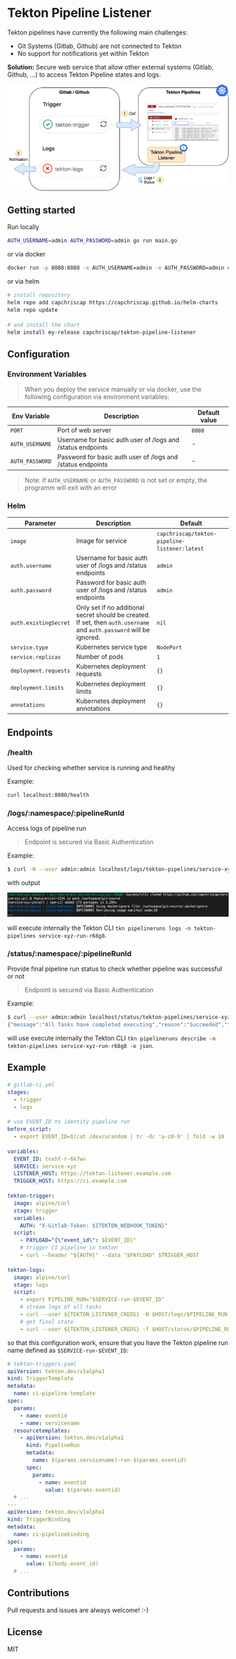 # Tekton Pipeline Listener

Tekton pipelines have currently the following main challenges:

- Git Systems (Gitlab, Github) are not connected to Tekton
- No support for notifications yet within Tekton

**Solution:** Secure web service that allow other external systems (Gitlab, Github, ...) to access Tekton Pipeline states and logs.

![Gitlab Tekton Pipeline](https://raw.githubusercontent.com/CapChrisCap/tekton-pipeline-listener/master/docs/tekton-pipeline-listener-architecture.png)

## Getting started

Run locally

```bash
AUTH_USERNAME=admin AUTH_PASSWORD=admin go run main.go
```

or via docker

```bash
docker run -p 8080:8080 -e AUTH_USERNAME=admin -e AUTH_PASSWORD=admin capchriscap/tekton-pipeline-listener
```

or via helm

```bash
# install repository
helm repo add capchriscap https://capchriscap.github.io/helm-charts
helm repo update

# and install the chart
helm install my-release capchriscap/tekton-pipeline-listener
```

## Configuration

### Environment Variables

> When you deploy the service manually or via docker, use the following configuration via environment variables:

| Env Variable    | Description                                                 | Default value      |
| --------------- | ----------------------------------------------------------- | ------------------ |
| `PORT`          | Port of web server                                          | `8080`             |
| `AUTH_USERNAME` | Username for basic auth user of /logs and /status endpoints | -                  |
| `AUTH_PASSWORD` | Password for basic auth user of /logs and /status endpoints | -                  |

> Note: if `AUTH_USERNAME` or `AUTH_PASSWORD` is not set or empty, the programm will exit with an error

### Helm

| Parameter              | Description                                                                                                           | Default                                       |
| ---------------------- | --------------------------------------------------------------------------------------------------------------------- | --------------------------------------------- |
| `image`                | Image for service                                                                                                     | `capchriscap/tekton-pipeline-listener:latest` |
| `auth.username`        | Username for basic auth user of /logs and /status endpoints                                                           | `admin`                                       |
| `auth.password`        | Password for basic auth user of /logs and /status endpoints                                                           | `admin`                                       |
| `auth.existingSecret` | Only set if no additional secret should be created. If set, then `auth.username` and `auth.password` will be ignored. | `nil`                                         |
| `service.type`         | Kubernetes service type                                                                                               | `NodePort`                                    |
| `service.replicas`     | Number of pods                                                                                                        | `1`                                           |
| `deployment.requests`  | Kubernetes deployment requests                                                                                        | `{}`                                          |
| `deployment.limits`    | Kubernetes deployment limits                                                                                          | `{}`                                          |
| `annotations`          | Kubernetes deployment annotations                                                                                     | `{}`                                          |

## Endpoints

### /health

Used for checking whether service is running and healthy

Example:

```bash
curl localhost:8080/health
```

### /logs/:namespace/:pipelineRunId

Access logs of pipeline run

> Endpoint is secured via Basic Authentication

Example:

```bash
$ curl -N --user admin:admin localhost/logs/tekton-pipelines/service-xyz-run-r68g8
```

with output

![Tekton Logs](https://raw.githubusercontent.com/CapChrisCap/tekton-pipeline-listener/master/docs/api-logs-output.png)

will execute internally the Tekton CLI `tkn pipelineruns logs -n tekton-pipelines service-xyz-run-r68g8`.

### /status/:namespace/:pipelineRunId

Provide final pipeline run status to check whether pipeline was successful or not

> Endpoint is secured via Basic Authentication

Example:

```bash
$ curl --user admin:admin localhost/status/tekton-pipelines/service-xyz-run-r68g8
{"message":"All Tasks have completed executing","reason":"Succeeded","type":"Succeeded","status":"True"}
```

will use execute internally the Tekton CLI `tkn pipelineruns describe -n tekton-pipelines service-xyz-run-r68g8 -o json`.

## Example

```yaml
# gitlab-ci.yml
stages:
  - trigger
  - logs

# use EVENT_ID to identity pipeline run
before_script:
  - export EVENT_ID=$(cat /dev/urandom | tr -dc 'a-z0-9' | fold -w 10 | head -n 1)

variables:
  EVENT_ID: tnxhf-r-6k7wv
  SERVICE: service-xyz
  LISTENER_HOST: https://tekton-listener.example.com
  TRIGGER_HOST: https://ci.example.com

tekton-trigger:
  image: alpine/curl
  stage: trigger
  variables:
    AUTH: "X-Gitlab-Token: ${TEKTON_WEBHOOK_TOKEN}"
  script:
    - PAYLOAD="{\"event_id\": $EVENT_ID}"
    # trigger CI pipeline in tekton
    - curl --header "${AUTH}" --data "$PAYLOAD" $TRIGGER_HOST

tekton-logs:
  image: alpine/curl
  stage: logs
  script:
    - export PIPELINE_RUN="$SERVICE-run-$EVENT_ID"
    # stream logs of all tasks
    - curl --user ${TEKTON_LISTENER_CREDS} -N $HOST/logs/$PIPELINE_RUN
    # get final state
    - curl --user ${TEKTON_LISTENER_CREDS} -f $HOST/status/$PIPELINE_RUN
```

so that this configuration work, ensure that you have the Tekton pipeline run name defined as `$SERVICE-run-$EVENT_ID`:

```yaml
# tekton-triggers.yaml
apiVersion: tekton.dev/v1alpha1
kind: TriggerTemplate
metadata:
  name: ci-pipeline-template
spec:
  params:
    - name: eventid
    - name: servicename
  resourcetemplates:
    - apiVersion: tekton.dev/v1alpha1
      kind: PipelineRun
      metadata:
        name: $(params.servicename)-run-$(params.eventid)
      spec:
        params:
          - name: eventid
            value: $(params.eventid)
  # ...
---
apiVersion: tekton.dev/v1alpha1
kind: TriggerBinding
metadata:
  name: ci-pipelinebinding
spec:
  params:
    - name: eventid
      value: $(body.event_id)
  # ...
```

## Contributions

Pull requests and issues are always welcome! :-)

## License

MIT

